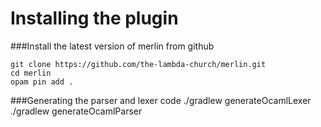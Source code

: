 Installing the plugin
=====================

###Install the latest version of merlin from github

	git clone https://github.com/the-lambda-church/merlin.git
	cd merlin
	opam pin add .


###Generating the parser and lexer code
	./gradlew generateOcamlLexer
	./gradlew generateOcamlParser